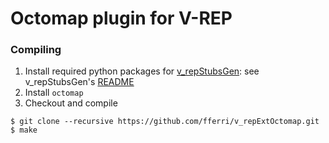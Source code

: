 # Octomap plugin for V-REP

### Compiling

1. Install required python packages for [v_repStubsGen](https://github.com/fferri/v_repStubsGen): see v_repStubsGen's [README](external/v_repStubsGen/README.md)
2. Install `octomap`
3. Checkout and compile
```
$ git clone --recursive https://github.com/fferri/v_repExtOctomap.git
$ make
```
